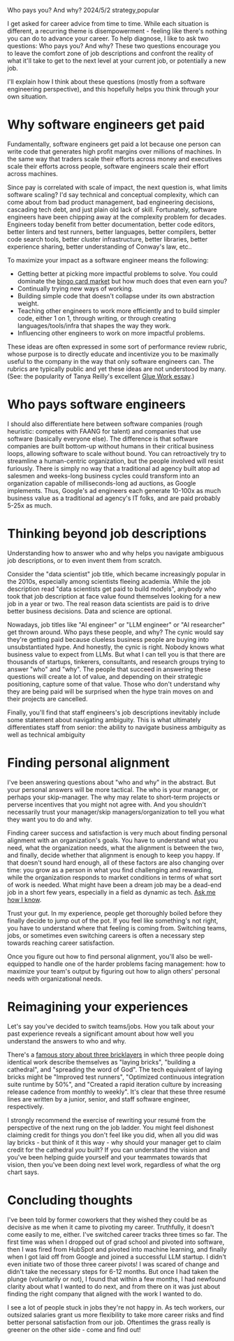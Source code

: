 Who pays you? And why?
2024/5/2
strategy,popular

I get asked for career advice from time to time. While each situation is different, a recurring theme is disempowerment - feeling like there's nothing you can do to advance your career. To help diagnose, I like to ask two questions: Who pays you? And why? These two questions encourage you to leave the comfort zone of job descriptions and confront the reality of what it'll take to get to the next level at your current job, or potentially a new job.

I'll explain how I think about these questions (mostly from a software engineering perspective), and this hopefully helps you think through your own situation.

# Why software engineers get paid

Fundamentally, software engineers get paid a lot because one person can write code that generates high profit margins over millions of machines. In the same way that traders scale their efforts across money and executives scale their efforts across people, software engineers scale their effort across machines.

Since pay is correlated with scale of impact, the next question is, what limits software scaling? I'd say technical and conceptual complexity, which can come about from bad product management, bad engineering decisions, cascading tech debt, and just plain old lack of skill. Fortunately, software engineers have been chipping away at the complexity problem for decades. Engineers today benefit from better documentation, better code editors, better linters and test runners, better languages, better compilers, better code search tools, better cluster infrastructure, better libraries, better experience sharing, better understanding of Conway's law, etc..

To maximize your impact as a software engineer means the following:

- Getting better at picking more impactful problems to solve. You could dominate the [bingo card market](https://training.kalzumeus.com/newsletters/archive/selling_software_business) but how much does that even earn you?
- Continually trying new ways of working.
- Building simple code that doesn't collapse under its own abstraction weight.
- Teaching other engineers to work more efficiently and to build simpler code, either 1 on 1, through writing, or through creating languages/tools/infra that shapes the way they work.
- Influencing other engineers to work on more impactful problems.

These ideas are often expressed in some sort of performance review rubric, whose purpose is to directly educate and incentivize you to be maximally useful to the company in the way that only software engineers can. The rubrics are typically public and yet these ideas are not understood by many. (See: the popularity of Tanya Reilly's excellent [Glue Work essay](https://noidea.dog/glue).)

# Who pays software engineers

I should also differentiate here between software companies (rough heuristic: competes with FAANG for talent) and companies that use software (basically everyone else). The difference is that software companies are built bottom-up without humans in their critical business loops, allowing software to scale without bound. You can retroactively try to streamline a human-centric organization, but the people involved will resist furiously. There is simply no way that a traditional ad agency built atop ad salesmen and weeks-long business cycles could transform into an organization capable of milliseconds-long ad auctions, as Google implements. Thus, Google's ad engineers each generate 10-100x as much business value as a traditional ad agency's IT folks, and are paid probably 5-25x as much.

# Thinking beyond job descriptions

Understanding how to answer who and why helps you navigate ambiguous job descriptions, or to even invent them from scratch.

Consider the "data scientist" job title, which became increasingly popular in the 2010s, especially among scientists fleeing academia. While the job description read "data scientists get paid to build models", anybody who took that job description at face value found themselves looking for a new job in a year or two. The real reason data scientists are paid is to drive better business decisions. Data and science are optional.

Nowadays, job titles like "AI engineer" or "LLM engineer" or "AI researcher" get thrown around. Who pays these people, and why? The cynic would say they're getting paid because clueless business people are buying into unsubstantiated hype. And honestly, the cynic is right. Nobody knows what business value to expect from LLMs. But what I can tell you is that there are thousands of startups, tinkerers, consultants, and research groups trying to answer "who" and "why". The people that succeed in answering these questions will create a lot of value, and depending on their strategic positioning, capture some of that value. Those who don't understand why they are being paid will be surprised when the hype train moves on and their projects are cancelled.

Finally, you'll find that staff engineers's job descriptions inevitably include some statement about navigating ambiguity. This is what ultimately differentiates staff from senior: the ability to navigate business ambiguity as well as technical ambiguity

# Finding personal alignment

I've been answering questions about "who and why" in the abstract. But your personal answers will be more tactical. The who is your manager, or perhaps your skip-manager. The why may relate to short-term projects or perverse incentives that you might not agree with. And you shouldn't necessarily trust your manager/skip managers/organization to tell you what they want you to do and why.

Finding career success and satisfaction is very much about finding personal alignment with an organization's goals. You have to understand what you need, what the organization needs, what the alignment is between the two, and finally, decide whether that alignment is enough to keep you happy. If that doesn't sound hard enough, all of these factors are also changing over time: you grow as a person in what you find challenging and rewarding, while the organization responds to market conditions in terms of what sort of work is needed. What might have been a dream job may be a dead-end job in a short few years, especially in a field as dynamic as tech. [Ask me how I know](/essays/new_mountains).

Trust your gut. In my experience, people get thoroughly boiled before they finally decide to jump out of the pot. If you feel like something's not right, you have to understand where that feeling is coming from. Switching teams, jobs, or sometimes even switching careers is often a necessary step towards reaching career satisfaction.

Once you figure out how to find personal alignment, you'll also be well-equipped to handle one of the harder problems facing management: how to maximize your team's output by figuring out how to align others' personal needs with organizational needs.

# Reimagining your experiences

Let's say you've decided to switch teams/jobs. How you talk about your past experience reveals a significant amount about how well you understand the answers to who and why.

There's a [famous story about three bricklayers](https://sacredstructures.org/mission/the-story-of-three-bricklayers-a-parable-about-the-power-of-purpose/) in which three people doing identical work describe themselves as "laying bricks", "building a cathedral", and "spreading the word of God". The tech equivalent of laying bricks might be "Improved test runners", "Optimized continuous integration suite runtime by 50%", and "Created a rapid iteration culture by increasing release cadence from monthly to weekly". It's clear that these three resumé lines are written by a junior, senior, and staff software engineer, respectively.

I strongly recommend the exercise of rewriting your resumé from the perspective of the next rung on the job ladder. You might feel dishonest claiming credit for things you don't feel like you did, when all you did was lay bricks - but think of it this way - why should your manager get to claim credit for the cathedral _you_ built? If you can understand the vision and you've been helping guide yourself and your teammates towards that vision, then you've been doing next level work, regardless of what the org chart says.

# Concluding thoughts

I've been told by former coworkers that they wished they could be as decisive as me when it came to pivoting my career. Truthfully, it doesn't come easily to me, either. I've switched career tracks three times so far. The first time was when I dropped out of grad school and pivoted into software, then I was fired from HubSpot and pivoted into machine learning, and finally when I got laid off from Google and joined a successful LLM startup. I didn't even initiate two of those three career pivots! I was scared of change and didn't take the necessary steps for 6-12 months. But once I had taken the plunge (voluntarily or not), I found that within a few months, I had newfound clarity about what I wanted to do next, and from there on it was just about finding the right company that aligned with the work I wanted to do.

I see a lot of people stuck in jobs they're not happy in. As tech workers, our outsized salaries grant us more flexibility to take more career risks and find better personal satisfaction from our job. Oftentimes the grass really is greener on the other side - come and find out!
